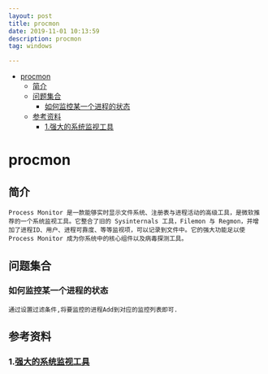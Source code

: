 ```yaml
---
layout: post
title: procmon
date: 2019-11-01 10:13:59
description: procmon
tag: windows

---
```



- [procmon](#procmon)
  - [简介](#简介)
  - [问题集合](#问题集合)
    - [如何监控某一个进程的状态](#如何监控某一个进程的状态)
  - [参考资料](#参考资料)
    - [1.强大的系统监视工具](#1强大的系统监视工具)

# procmon
## 简介
    Process Monitor 是一款能够实时显示文件系统、注册表与进程活动的高级工具，是微软推荐的一个系统监视工具。它整合了旧的 Sysinternals 工具，Filemon 与 Regmon，并增加了进程ID、用户、进程可靠度、等等监视项，可以记录到文件中。它的强大功能足以使 Process Monitor 成为你系统中的核心组件以及病毒探测工具。

## 问题集合
### 如何监控某一个进程的状态
    通过设置过滤条件,将要监控的进程Add到对应的监控列表即可.

## 参考资料
### 1.[强大的系统监视工具](https://blog.csdn.net/dpsying/article/details/51894060)